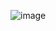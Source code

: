 ![image](https://github.com/companyakis/flutter-bootcamp/assets/77589867/e3435e5a-357f-485a-9c74-d1032e0d33b7)
